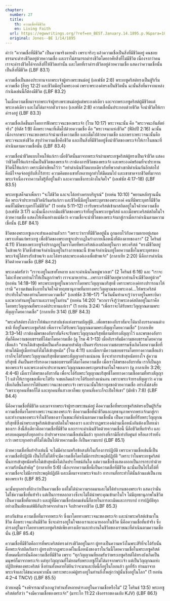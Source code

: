 ```yaml
---
chapter:
  number: 27
  title:
    th: ความเชื่อที่มีชีวิต
    en: Living Faith
  url: https://egwwritings.org/?ref=en_BEST.January.14.1895.p.9&para=1090.4
  original: Jones--BE 1/14/1895
---
```


คำว่า “ความเชื่อที่มีชีวิต” เป็นความจริงตายตัว เพราะจริงๆ แล้วความเชื่อเป็นสิ่งที่มีชีวิตอยู่ คนชอบธรรมจะดำรงชีวิตอยู่ด้วยความเชื่อ และเราไม่สามารถดำรงชีวิตโดยอาศัยสิ่งที่ไม่มีชีวิต เนื่องจากว่าคนเราจะดำรงชีวิตได้จากสิ่งที่ให้ชีวิตเท่านั้น และโดยที่เราดำรงชีวิตอยู่ด้วยความเชื่อ แสดงว่าความเชื่อนั้นเป็นสิ่งที่มีชีวิต {LBF 83.1}

ความเชื่อเป็นของประทานจากพระเจ้าผู้ทรงพระชนม์อยู่ (เอเฟซัส 2:8) พระเยซูคริสต์ทรงเป็นผู้ริเริ่มความเชื่อ (ฮีบรู 12:2) และชีวิตมีอยู่ในพระองค์ เพราะพระองค์ทรงเป็นชีวิตนั้น ฉะนั้นสิ่งที่มาจากแหล่งกำเนิดเช่นนี้ก็ต้องมีชีวิต {LBF 83.2}

ในเมื่อความเชื่อมาจากพระเจ้าผู้ทรงพระชนม์อยู่แต่พระองค์เดียว และจากพระเยซูคริสต์ผู้มีชีวิตแต่พระองค์เดียว และไม่ได้มาจากตัวเราเอง (เอเฟซัส 2:8) ความเชื่อนั้นประกอบด้วยชีวิต จึงนำชีวิตให้เราดำรงอยู่ {LBF 83.3}

ความเชื่อเกิดขึ้นมาโดยการฟังพระวจนะของพระเจ้า (โรม 10:17) พระวจนะนั้น คือ “พระวจนะอันสัตย์จริง” (ทิตัส 1:9) คือพระวจนะที่เต็มไปด้วยความเชื่อ คือ “พระวจนะแห่งชีวิต” (ฟีลิปปี 2:16) ฉะนั้นเนื่องจากพระวจนะของพระเจ้านำมาซึ่งความเชื่อ และเต็มไปด้วยความเชื่อ และเพราะพระวจนะนั้นคือพระวจนะแห่งชีวิต สรุปว่าความเชื่อคือชีวิต และเป็นสิ่งที่มีชีวิตอยู่ซึ่งนำชีวิตของพระเจ้าให้เราในขณะที่ดำเนินตามความเชื่อนั้น {LBF 83.4}

ความเชื่อนำชีวิตแบบไหนให้แก่เรา เมื่อชีวิตนั้นมาจากพระเจ้าผ่านพระเยซูคริสต์ผู้ทรงเป็นเจ้าชีวิต แสดงว่าชีวิตที่ให้แก่เรานั้นเป็นชีวิตของพระเจ้า เราต้องการชีวิตของพระเจ้า และพระองค์พร้อมที่จะประทานชีวิตนี้ให้แก่เรา เพราะมีคำเขียนไว้ว่า “อย่าดำเนินชีวิตแบบเดียวกับที่พวกต่างชาติดำเนินกันอีกต่อไป คือมีใจจดจ่ออยู่กับสิ่งไร้สาระ ความคิดของเขาทั้งหลายถูกทำให้มืดมนไป และเขาขาดจากชีวิตที่มาจากพระเจ้าเนื่องจากความไม่รู้ที่อยู่ในตัว และความแข็งกระด้างในจิตใจ” (เอเฟซัส 4:17–18) {LBF 83.5}

พระเยซูเสด็จมาเพื่อเรา “จะได้ชีวิต และจะได้อย่างครบบริบูรณ์” (ยอห์น 10:10) “พยานหลักฐานนั้นคือ พระเจ้าประทานชีวิตนิรันดร์แก่เรา และชีวิตนี้มีอยู่ในพระบุตรของพระองค์ คนที่มีพระบุตรก็มีชีวิต คนที่ไม่มีพระบุตรก็ไม่มีชีวิต” (1 ยอห์น 5:11–12) เรารับพระคริสต์เข้ามาสถิตอยู่ในใจด้วยความเชื่อ (เอเฟซัส 3:17) ฉะนั้นเนื่องจากมีแต่ชีวิตของพระเจ้าที่อยู่ในพระเยซูคริสต์ และเมื่อพระคริสต์สถิตในใจด้วยความเชื่อ แสดงให้เห็นอย่างแน่ชัดว่า ความเชื่อจะนำชีวิตของพระเจ้ามาสู่เราเมื่อเราดำเนินตามความเชื่อนั้น {LBF 84.1}

ชีวิตของพระเยซูเองจะสำแดงผ่านตัวเรา “เพราะว่าเราที่มีชีวิตอยู่นั้น ถูกมอบไว้กับความตายอยู่เสมอเพราะเห็นแก่พระเยซู เพื่อชีวิตของพระเยซูจะปรากฏในร่างกายเนื้อหนังที่ต้องตายของเรา” (2 โครินธ์ 4:11) ชีวิตของพระเยซูจึงปรากฏอยู่ในเราโดยที่พระคริสต์เองสถิตอยู่ในเรา พระคริสต์ “ทรงมีชีวิตอยู่ในข้าพเจ้า ชีวิตซึ่งข้าพเจ้าดำเนินอยู่ในร่างกายขณะนี้ ข้าพเจ้าดำเนินอยู่โดยความเชื่อในพระบุตรของพระเจ้าผู้ได้ทรงรักข้าพเจ้า และได้ทรงสละพระองค์เองเพื่อข้าพเจ้า” (กาลาเทีย 2:20) นี่คือการดำเนินชีวิตด้วยความเชื่อ {LBF 84.2}

พระองค์ตรัสว่า “เราจะอยู่ในเขาทั้งหลาย และจะดำเนินในหมู่พวกเขา” (2 โครินธ์ 6:16) และ “เราจะไม่ละทิ้งพวกท่านไว้ให้เป็นลูกกำพร้า เราจะมาหาท่าน…เพราะเรามีชีวิตอยู่พวกท่านก็จะมีชีวิตอยู่ด้วย” (ยอห์น 14:18–19) พระพระเยซูอยู่ในพวกเราโดยพระวิญญาณบริสุทธิ์ เพราะพระองค์ทรงปรารถนาให้ เรามี “ความเข้มแข็งภายในจิตใจด้วยฤทธานุภาพที่มาทางพระวิญญาณของพระองค์…ให้พระคริสต์ประทับในใจของท่านโดยทางความเชื่อ” (เอเฟซัส 3:16–17) “ในวันนั้นท่านจะรู้ว่าเราอยู่ในพระบิดา และพวกท่านอยู่ในเราและเราอยู่ในท่าน” (ยอห์น 14:20) “พวกเราจึงรู้ว่าพระองค์สถิตอยู่ในเราคือโดยพระวิญญาณที่พระองค์ประทานแก่เรา” (1 ยอห์น 3:24) “เพื่อเราจะได้รับพระวิญญาณตามพระสัญญาโดยความเชื่อ” (กาลาเทีย 3:14) {LBF 84.3}

“พระคริสต์ทรงไถ่เราให้พ้นการสาปแช่งแห่งธรรมบัญญัติ…เพื่อพรของอับราฮัมจะได้มาถึงบรรดาคนต่างชาติ ที่อยู่ในพระเยซูคริสต์ เพื่อเราจะได้รับพระวิญญาณตามพระสัญญาโดยความเชื่อ” (กาลาเทีย 3:13–14) เราต้องมีพรของอับราฮัมจึงจะรับพระวิญญาณบริสุทธิ์ตามที่ทรงสัญญาไว้ และพรของอับราฮัมก็คือความชอบธรรมที่ได้มาโดยความเชื่อ (ดู โรม 4:1–13) เมื่ออับราฮัมมีความชอบธรรมโดยความเชื่อแล้ว “ท่านได้เข้าสุหนัตเป็นเครื่องหมายสำคัญ เป็นตรารับรองความชอบธรรมซึ่งเกิดโดยความเชื่อที่ท่านได้มีอยู่เมื่อท่านยังไม่ได้เข้าสุหนัต” (โรม 4:11) และเมื่อเรามีความชอบธรรมโดยทางความเชื่อแล้ว เราก็จะได้รับพระวิญญาณบริสุทธิ์ตามพระสัญญาอย่างแน่นอน ซึ่งจะทำการเข้าสุหนัตทางใจ สู่ความบริสุทธิ์ อันเป็นตรารับรองความชอบธรรมที่ได้มาโดยความเชื่อ เมื่อเราได้พรของอับราฮัม เราก็เป็นลูกของพระเจ้า และพระองค์จะประทานพระวิญญาณของพระบุตรเข้ามาในใจของเรา (ดู กาลาเทีย 3:26; 4:4–6) เมื่อเราได้พรของอับราฮัม เพื่อจะได้รับพระวิญญาณบริสุทธิ์โดยทางความเชื่อตามที่ทรงสัญญาไว้ แล้วให้เราทูลขอเพื่อจะได้รับ จงขอเถิดแล้วจะได้รับอย่างแน่นอน เพราะพระเจ้าทรงสัญญาว่า ความเชื่อเกิดขึ้นโดยการได้ยินพระวจนะของพระเจ้า เพราะฉะนั้นให้เราทูลขอด้วยความเชื่อ อย่างไม่สงสัย “เพราะทุกคนที่ขอก็ได้ และทุกคนที่แสวงหาก็พบ ทุกคนที่เคาะก็จะเปิดให้เขา” (มัทธิว 7:8) {LBF 84.4}

นี่คือความเชื่อที่มีชีวิต และมาจากพระเจ้าผู้ทรงพระชนม์อยู่ คือความเชื่อที่พระเยซูคริสต์ทรงเป็นผู้ริเริ่ม ความเชื่อที่มาโดยทางพระวจนะของพระเจ้า คือความเชื่อที่นำชีวิตและฤทธานุภาพจากพระเจ้ามาสู่เรา และทำงานของพระเจ้าในชีวิตของเราในขณะที่ดำเนินตามความเชื่อนั้น เป็นความเชื่อที่รับพระวิญญาณบริสุทธิ์ซึ่งนำพระเยซูคริสต์เข้ามาสถิตในใจของเรา และปรากฏพระองค์ผ่านเนื้อหนังอันต้องเปื่อยเน่าของเรา สิ่งนี้สิ่งเดียวคือความเชื่อที่มีชีวิต และเราจะดำเนินชีวิตด้วยความเชื่อนี้ นี่คือชีวิตที่แท้จริง และครอบคลุมทุกสิ่งทุกอย่าง ถ้าปราศจากความเชื่อเช่นนี้แล้ว ทุกอย่างที่เรามีก็เท่ากับศูนย์ หรือเลวร้ายยิ่งกว่า เพราะทุกอย่างที่ไม่ได้เป็นไปด้วยความเชื่อ ก็เป็นความบาป {LBF 85.1}

ด้วยความเชื่อที่แท้จริงเช่นนี้ จะไม่มีคำถามหรือข้อสงสัยในเรื่องการปฏิบัติ เพราะความเชื่อเช่นนี้เป็นความเชื่อที่ปฏิบัติ เป็นไปไม่ได้ที่จะมีความเชื่อโดยไม่มีการประพฤติปฏิบัติ “เพราะว่าในพระเยซูคริสต์นั้นการเข้าสุหนัตหรือไม่เข้าสุหนัตไม่เกิดประโยชน์อันใด แต่ความเชื่อซึ่งแสดงออกเป็นการกระทำด้วยความรักนั้นสำคัญ” (กาลาเทีย 5:6) เนื่องจากความเชื่อนี้เป็นความเชื่อที่มีชีวิต ฉะนั้นเป็นไปไม่ได้ที่ความเชื่อจะไม่มีการประพฤติปฏิบัติ และเมื่อมาจากพระเจ้าแล้ว การงานที่กระทำได้นั้นล้วนแต่เป็นงานของพระเจ้า {LBF 85.2}

ฉะนั้นทุกอย่างที่อ้างว่าเป็นความเชื่อ แต่ไม่ได้นำความรอดมาและไม่ได้ทำงานของพระเจ้า แสดงว่านั่นไม่ใช่ความเชื่อที่แท้จริง แต่เป็นการหลอกลวงซึ่งจะไม่ได้นำพระคุณเข้ามาในใจ ไม่มีฤทธานุภาพในชีวิต เป็นความเชื่อที่ตายแล้ว และผู้ที่มีความเชื่อปลอมเช่นนี้ก็ตายในการละเมิดและการบาป การปฏิบัติทุกอย่างเป็นเพียงแต่พิธีอันปราศจากอำนาจ จึงปราศจากชีวิต {LBF 85.3}

ตรงกันข้าม ความเชื่อที่มาจากพระเจ้า ซึ่งมาโดยทางพระวจนะของพระเจ้า และนำพระคริสต์เข้ามาในชีวิต คือพระวจนะอันมีชีวิต ซึ่งจะดำรงอยู่ในใจของเราและฉายออกในชีวิต นี่คือความเชื่อที่แท้จริง ซึ่งดำรงอยู่ในเราโดยทางพระเยซูคริสต์เพียงทางเดียวและทำงานในชีวิตของเราขณะที่ดำเนินตามความเชื่อนั้น {LBF 85.4}

ความเชื่อที่มีชีวิตคือการที่พระคริสต์ทรงดำรงชีวิตอยู่ในเรา ผู้ทรงเป็นความหวังในพระสิริที่จะได้รับนั้น คือพระเจ้าสถิตกับเรา ผู้ทรงปรากฏพระองค์ในเนื้อหนังของเราในวันนี้โดยความเชื่อในพระเยซูคริสต์ ทั้งหมดนี้เท่านั้นคือความเชื่อที่มีชีวิต เพราะ “ทุกวิญญาณที่ยอมรับว่าพระเยซูคริสต์ได้ทรงบังเกิดเป็นมนุษย์ก็มาจากพระเจ้า แต่ทุกวิญญาณที่ไม่ยอมรับพระเยซูก็ไม่ได้มาจากพระเจ้า แต่เป็นวิญญาณแห่งปฏิปักษ์ของพระคริสต์ ซึ่งท่านทั้งหลายได้ยินว่าจะมาและบัดนี้ก็อยู่ในโลกแล้ว ลูกที่รัก ท่านมาจากพระเจ้าและได้ชนะคนพวกนั้น เพราะพระองค์ผู้ทรงอยู่ในท่านยิ่งใหญ่กว่าผู้นั้นซึ่งอยู่ในโลก” (1 ยอห์น 4:2–4 TNCV) {LBF 85.5}

ด้วยเหตุนี้ “จงพิจารณาตัวเองดูว่าท่านทั้งหลายดำรงอยู่ในความเชื่อหรือไม่” (2 โครินธ์ 13:5) พระเยซูคริสต์ตรัสว่า “จงมีความเชื่อของพระเจ้า” (มาระโก 11:22 เชิงอรรถของฉบับ KJV) {LBF 86.1}
